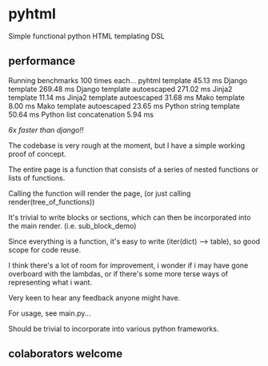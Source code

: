 # pyhtml
Simple functional python HTML templating DSL

## performance
Running benchmarks 100 times each...
pyhtml template            45.13 ms
Django template           269.48 ms
Django template autoescaped           271.02 ms
Jinja2 template            11.14 ms
Jinja2 template autoescaped            31.68 ms
Mako template             8.00 ms
Mako template autoescaped            23.65 ms
Python string template            50.64 ms
Python list concatenation             5.94 ms

*6x faster than django!!*

The codebase is very rough at the moment, but I have a simple working proof of concept.

The entire page is a function that consists of a series of nested functions or lists of functions.

Calling the function will render the page, (or just calling render(tree_of_functions))

It's trivial to write blocks or sections, which can then be incorporated into the main render. (i.e. sub_block_demo)

Since everything is a function, it's easy to write (iter(dict) --> table), so good scope for code reuse.

I think there's a lot of room for improvement, i wonder if i may have gone overboard with the lambdas, or if there's some 
more terse ways of representing what i want.

Very keen to hear any feedback anyone might have.

For usage, see main.py...

Should be trivial to incorporate into various python frameworks.


## colaborators welcome

